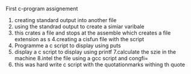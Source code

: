 First c-program assignement
1. creating standard output into another file 
2. using the standrad output to create a simiar varibale
3. this crates a file and stops at the assemble which creates a file extension as s
4.creating a cisfun file with the script 
5. Programme a c script to display using puts 
6. display a c script to display using printf 
7.calculate the szie in the machine 
8.intel the file using a gcc script and congfi=
9. this was hard write c script with the quotationmarks withing th quote
